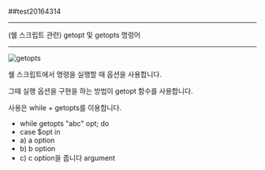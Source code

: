 ##test20164314

---

(쉘 스크립트 관련) getopt 및 getopts 명령어

***
![getopts](https://user-images.githubusercontent.com/94046904/141101772-90c67ad7-dde5-4e11-b75e-b32c670cffe9.png)

쉘 스크립트에서 명령을 실행할 때 옵션을 사용합니다.

그때 실행 옵션을 구현을 하는 방법이 getopt 함수를 사용합니다.

사용은 while + getopts를 이용합니다.
 * while getopts "abc" opt; do
 *  case $opt in
 *  a) a option
 *  b) b option
 *  c) c option을 줍니다
argument 
